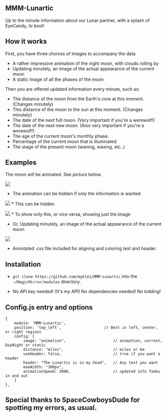 ## MMM-Lunartic

Up to the minute information about our Lunar partner, with a splash of EyeCandy, to boot!

## How it works

First, you have three choices of images to accompany the data.

* A rather impressive animation of the night moon, with clouds rolling by
* Updating minutely, an image of the actual appearance of the current moon
* A static image of all the phases of the moon

Then you are offered updated information every minute, such as:

* The distance of the moon from the Earth's core at this moment. (Changes minutely)
* This distance of the moon to the sun at this moment. (Changes minutely)
* The date of the next full moon. (Very important if you're a werewolf!)
* The date of the next new moon. (Also very important if you're a werewolf!)
* The age of the current moon's monthly phase. 
* Percentage of the current moon that is illuminated.
* The stage of the present moon (waning, waxing, etc..) 

## Examples

The moon will be animated. See picture below.

![](pix/33.JPG)

* The animation can be hidden if only the information is wanted.

![](pix/moon.gif) * This can be hidden

![](pix/11.JPG) * To show only this, or vice versa, showing just the image

* Or, Updating minutely, an image of the actual appearance of the current moon

![](pix/dd.JPG)

* Annotated .css file included for aligning and coloring text and header.

## Installation

* `git clone https://github.com/mykle1/MMM-Lunartic` into the `~/MagicMirror/modules` directory.

* No API key needed! (It's my API) No dependencies needed! No kidding!


## Config.js entry and options

    {
        module: 'MMM-Lunartic',
        position: 'top_left',                   // Best in left, center, or right regions
        config: { 
			image: "animation",                     // animation, current, DayNight or static
			distance: "miles",                      // miles or km
			useHeader: false,                       // true if you want a header
			header: "The Lunartic is in my head",   // Any text you want
			maxWidth: "300px",
			animationSpeed: 3000,                   // updated info fades in and out
        }
    },
	

## Special thanks to SpaceCowboysDude for spotting my errors, as usual.
